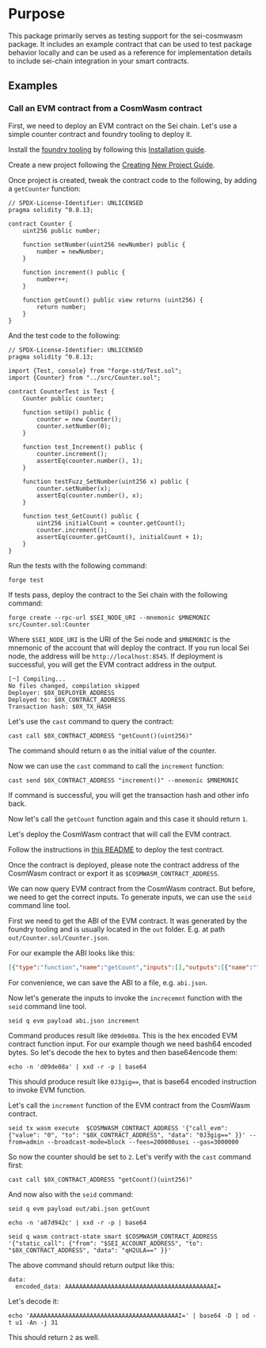 # Purpose

This package primarily serves as testing support for the sei-cosmwasm package.
It includes an example contract that can be used to test package behavior 
locally and can be used as a reference for implementation details to include 
sei-chain integration in your smart contracts.

## Examples

### Call an EVM contract from a CosmWasm contract

First, we need to deploy an EVM contract on the Sei chain. Let's use a simple counter contract and
foundry tooling to deploy it.

Install the [foundry tooling](https://book.getfoundry.sh/) by following this [Installation guide](https://book.getfoundry.sh/getting-started/installation.html).


Create a new project following the [Creating New Project Guide](https://book.getfoundry.sh/projects/creating-a-new-project).

Once project is created, tweak the contract code to the following, by adding a `getCounter` function:

```solidity
// SPDX-License-Identifier: UNLICENSED
pragma solidity ^0.8.13;

contract Counter {
    uint256 public number;

    function setNumber(uint256 newNumber) public {
        number = newNumber;
    }

    function increment() public {
        number++;
    }

    function getCount() public view returns (uint256) {
        return number;
    }
}

```

And the test code to the following:
```solidity
// SPDX-License-Identifier: UNLICENSED
pragma solidity ^0.8.13;

import {Test, console} from "forge-std/Test.sol";
import {Counter} from "../src/Counter.sol";

contract CounterTest is Test {
    Counter public counter;

    function setUp() public {
        counter = new Counter();
        counter.setNumber(0);
    }

    function test_Increment() public {
        counter.increment();
        assertEq(counter.number(), 1);
    }

    function testFuzz_SetNumber(uint256 x) public {
        counter.setNumber(x);
        assertEq(counter.number(), x);
    }

    function test_GetCount() public {
        uint256 initialCount = counter.getCount();
        counter.increment();
        assertEq(counter.getCount(), initialCount + 1);
    }
}
```
Run the tests with the following command:
```shell
forge test
```
If tests pass, deploy the contract to the Sei chain with the following command:
```shell
forge create --rpc-url $SEI_NODE_URI --mnemonic $MNEMONIC src/Counter.sol:Counter
```
Where `$SEI_NODE_URI` is the URI of the Sei node and `$MNEMONIC` is the mnemonic of the account that will deploy the 
contract.
If you run local Sei node, the address will  be `http://localhost:8545`.
If deployment is successful, you will get the EVM contract address in the output.
```shell
[⠒] Compiling...
No files changed, compilation skipped
Deployer: $0X_DEPLOYER_ADDRESS
Deployed to: $0X_CONTRACT_ADDRESS
Transaction hash: $0X_TX_HASH

```
Let's use the `cast` command to query the contract:
```shell
cast call $0X_CONTRACT_ADDRESS "getCount()(uint256)"
```
The command should return `0` as the initial value of the counter.

Now we can use the `cast` command to call the `increment` function:
```shell
cast send $0X_CONTRACT_ADDRESS "increment()" --mnemonic $MNEMONIC
```
If command is successful, you will get the transaction hash and other info back.

Now let's call the `getCount` function again and this case it should return `1`.

Let's deploy the CosmWasm contract that will call the EVM contract.

Follow the instructions in [this README](../../README.md)  to deploy the test contract.

Once the contract is deployed, please note the contract address of the CosmWasm contract or export it as
`$COSMWASM_CONTRACT_ADDRESS`.

We can now query EVM contract from the CosmWasm contract. But before, we need to get the correct inputs.
To generate inputs, we can use the `seid` command line tool.

First we need to get the ABI of the EVM contract. It was generated by the foundry tooling and is usually located in the 
`out` folder. E.g. at path `out/Counter.sol/Counter.json`.

For our example the ABI looks like this:

```json
[{"type":"function","name":"getCount","inputs":[],"outputs":[{"name":"","type":"uint256","internalType":"uint256"}],"stateMutability":"view"},{"type":"function","name":"increment","inputs":[],"outputs":[],"stateMutability":"nonpayable"},{"type":"function","name":"number","inputs":[],"outputs":[{"name":"","type":"uint256","internalType":"uint256"}],"stateMutability":"view"},{"type":"function","name":"setNumber","inputs":[{"name":"newNumber","type":"uint256","internalType":"uint256"}],"outputs":[],"stateMutability":"nonpayable"}]
```
For convenience, we can save the ABI to a file, e.g. `abi.json`.

Now let's generate the inputs to invoke the `increcemnt` function with the `seid` command line tool.

```shell
seid q evm payload abi.json increment
```
Command produces result like `d09de08a`. This is the hex encoded EVM contract function input.
For our example though we need bash64 encoded bytes. So let's decode the hex to bytes and then base64encode them:
```shell
echo -n 'd09de08a' | xxd -r -p | base64
```
This should produce result like `0J3gig==`, that is base64 encoded instruction to invoke EVM function.

Let's call the `increment` function of the EVM contract from the CosmWasm contract.
```shell
seid tx wasm execute  $COSMWASM_CONTRACT_ADDRESS '{"call_evm": {"value": "0", "to": "$0X_CONTRACT_ADDRESS", "data": "0J3gig==" }}' --from=admin --broadcast-mode=block --fees=200000usei --gas=3000000
```

So now the counter should be set to `2`. Let's verify with the `cast` command first:
```shell
cast call $0X_CONTRACT_ADDRESS "getCount()(uint256)"
```
And now also with the `seid` command:
```shell
seid q evm payload out/abi.json getCount
```
```shell
echo -n 'a87d942c' | xxd -r -p | base64
```
```shell
seid q wasm contract-state smart $COSMWASM_CONTRACT_ADDRESS '{"static_call": {"from": "$SEI_ACCOUNT_ADDRESS", "to": "$0X_CONTRACT_ADDRESS", "data": "qH2ULA==" }}' 
```
The above command should return output like this:
```shell
data:
  encoded_data: AAAAAAAAAAAAAAAAAAAAAAAAAAAAAAAAAAAAAAAAAAI=
```
Let's decode it:
```shell
echo 'AAAAAAAAAAAAAAAAAAAAAAAAAAAAAAAAAAAAAAAAAAI=' | base64 -D | od -t u1 -An -j 31
```
This should return `2` as well.